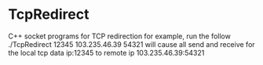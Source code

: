 # TcpRedirect
C++ socket programs
for TCP redirection
for example, run the follow 
./TcpRedirect 12345 103.235.46.39 54321
will cause all send and receive for the local tcp data ip:12345 to remote ip 103.235.46.39:54321
